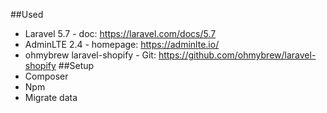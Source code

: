 ##Used
- Laravel 5.7 - doc: https://laravel.com/docs/5.7
- AdminLTE 2.4 - homepage: https://adminlte.io/
- ohmybrew laravel-shopify - Git: https://github.com/ohmybrew/laravel-shopify
##Setup
- Composer
- Npm
- Migrate data
